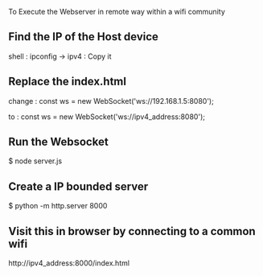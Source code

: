 To Execute the Webserver in remote way within a wifi community

## Find the IP of the Host device 
shell : ipconfig -> ipv4 : Copy it

## Replace the index.html
change : const ws = new WebSocket('ws://192.168.1.5:8080');

to : const ws = new WebSocket('ws://ipv4_address:8080');

## Run the Websocket
$ node server.js

## Create a IP bounded server
$ python -m http.server 8000

## Visit this in browser by connecting to a common wifi
http://ipv4_address:8000/index.html